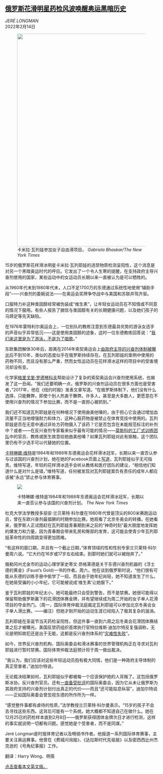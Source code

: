 <!--1644822422000-->
[俄罗斯花滑明星药检风波唤醒奥运黑暗历史](https://cn.nytimes.com/sports/20220214/olympics-valieva-doping/)
------

<address>JERÉ LONGMAN</address><time pudate="2022-02-14 02:47:17" datetime="2022-02-14 02:47:17">2022年2月14日</time><figure><img src="https://images.weserv.nl/?url=static01.nyt.com/images/2022/02/12/multimedia/12-oly-doping1/12-oly-doping1-master1050.jpg" width="1050" height="700"><figcaption>卡米拉·瓦列娃参加女子自由滑项目。 <cite>Gabriela Bhaskar/The New York Times</cite></figcaption></figure><section><p>15岁的俄罗斯花样滑冰明星卡米拉·瓦列耶娃的违禁物质检测呈阳性，这个消息是对另一个黑暗奥运时代的呼应。它发出了一个令人生寒的提醒，在支持政府主导兴奋剂使用的国家，某些运动中的女运动员长期以来一直被认为是可以牺牲的。</p><p>从1960年代末到1980年代末，人口不足1700万的东德通过系统性地使用“辅助手段”——兴奋剂的委婉说法——在奥运会奖牌争夺战中与美国和苏联并驾齐驱。</p><p>口服特力补这种类固醇经常被伪装成“维生素”，让年轻女运动员在不知情或不同意的情况下服用。有些人报告了据信与类固醇有关的长期健康问题，以及她们孩子的马蹄足等先天缺陷。</p><p>在1976年蒙特利尔奥运会上，一位别队的教练注意到东德最具优势的游泳女选手的声音似乎异常低沉——这是使用类固醇的迹象，这时一位东德教练回答说：“<a href="https://www.nytimes.com/1991/12/03/sports/olympics-coaches-concede-that-steroids-fueled-east-germany-s-success-in-swimming.html">我们来这里是为了游泳，不是为了唱歌</a>。”</p><p>东欧集团解体30年后，距离在2014年索契奥运会上<a href="https://www.nytimes.com/2016/05/13/sports/russia-doping-sochi-olympics-2014.html">由政府主导的兴奋剂体制被曝光</a>后不到10年，类似的态度似乎在俄罗斯持续存在。在瓦列耶娃的案例中使用的药物不同，而且没有那么严重，然而女性运动员在花样滑冰这样的项目中的受害境况却没有变。</p><p>化学家<a href="https://www.nytimes.com/2017/09/22/opinion/russia-olympic-doping-rodchenkov.html?_r=0">格里戈里·罗德琴科夫</a>帮助设计了复杂的索契奥运会兴奋剂使用系统，也揭发了这一丑闻。“我们还要明确一点，俄罗斯的兴奋剂运动员在很多方面也是受害者，”2017年，他在《纽约时报》发表文章写道。“在俄罗斯体制下，他们没有什么选择，只能舞弊，即使个别人热衷于舞弊。许多人，甚至是大多数人，更愿意在不使用兴奋剂的情况下参加比赛，而不是一直担心被抓到。”</p><p>我们还不知道瓦列耶娃是在何种境况下使用曲美他嗪的，由于担心它会通过增加血流量不正当地增强耐力和体力，这种心脏药物是被禁止在体育竞技中使用的。瓦列耶娃是否在无意中通过非处方药物摄入了该药？它是否包含在未能规范标注的补剂中？或者——在反兴奋剂专家看来似乎最有可能的情况——<a rel="noopener noreferrer" target="_blank" href="https://www.wsj.com/articles/kamila-valieva-eteri-tutberidze-doping-figure-skating-11644669602">莫斯科的工厂式训练团队</a>中的官员、教练或医生故意给她曲美他嗪？如果瓦列耶娃对此有抵触，这个团队里仍有不少选手可以代替她的位置。</p><p><a href="https://www.nytimes.com/1994/04/20/garden/at-dinner-with-katarina-witt-firepower-off-the-ice.html">卡特琳娜·维特</a>是1984年和1988年东德奥运会花样滑冰冠军，长期以来一直否认参与过该国的兴奋剂计划，她在她的Facebook页面上<a rel="noopener noreferrer" target="_blank" href="https://www.facebook.com/KatarinaWitt">写道</a>，瓦列耶娃似乎无可指责。维特写道，年轻的花样滑冰选手会听从教练和医疗团队的建议，“相信他们知道什么是对什么是错，”维特写道，任何被发现对瓦列耶娃案负有责任的成年人都应该被“永远”禁止参与体育赛事。</p><p><figure><img src="https://images.weserv.nl/?url=static01.nyt.com/images/2022/02/12/multimedia/12oly-doping2/12oly-doping2-master1050.jpg"></p><figcaption>卡特琳娜·维特是1984年和1988年东德奥运会花样滑冰冠军，长期以来一直否认参与该国的兴奋剂计划。 <cite>The New York Times</cite></figcaption></figure><p>杜克大学法学教授多丽安·兰贝莱特·科尔曼在1980年代曾是顶尖的800米赛跑运动员，曾在东欧兴奋剂最猖獗的时期参加比赛。她观看了北京冬奥会的转播。在她看来，俄罗斯人正试图赶在瓦列耶娃青春期到来之前的“神奇时刻”最大限度地发挥她的爆发力和力量，因为青春期会带来乳房和臀部的发育，这可能会使青少年瓦列耶娃革命性的四周跳变得更加困难。</p><p>“有这样的窗口期，并且有一个截止日期，”体育领域的性和性别专家兰贝莱特·科尔曼周六说。“它大约在16岁或17岁左右结束。到那时她们就可以被抛弃了。”</p><p>俄勒冈州尤金市的运动心理学家史蒂文·昂格莱德是关于东德兴奋剂机器的《浮士德的黄金》(Faust’s Gold)一书的作者。周六，他在谈到俄罗斯时说，“他们很有可能从东德的训练手册中偷学了一招，而且由于她年纪尚轻，她不知道发生了什么。在她易受骗的小小年纪，它可能被说成‘维生素’让她服下。”</p><p>鉴于瓦利耶娃的年纪太小，她可能最终只会受到警告，而不是禁赛。她很可能得以保留帮助俄罗斯赢下的花滑团体赛金牌，并有望继续成为周二开始的女子单人花滑项目的夺金热门。（周一，国际体育仲裁法庭裁定瓦利耶娃可以参加北京冬奥会女子单人滑比赛。——编注）但她才刚开始的运动生涯已经陷入了极其复杂的漩涡。</p><p>瓦利耶娃在圣诞节当天药检呈阳性，但这件事一直到六周之后冬奥会花滑团体赛结束之后才被曝光。美国反禁药组织首席执行官特拉维斯·迪加尔特反复强调称，无论是明知故犯还是出于无能，这都是反兴奋剂体系的“<a href="https://www.nytimes.com/2022/02/11/sports/olympics/skating-russia-doping-valieva.html">灾难性失败</a>”。</p><p>如今，世界反兴奋剂机构、国际奥委会和滑冰赛事的世界管理机构正在寻求对瓦利耶娃进行暂时禁赛。国际体育仲裁法庭预计将于周一做出裁决。</p><p>“我认为，我们应该对这些年轻运动员抱有极大同情，他们是一种政府主导体制的真正受害者，”迪加尔特说。</p><p>无论裁决结果如何，瓦利耶娃似乎都被每一个应该保护她的人背叛了。这包括俄罗斯冰协。反兴奋剂官员。还有<a href="https://www.nytimes.com/article/russian-doping-olympics-ban.html">一直备受批评</a>的国际奥委会，因为它从未让俄罗斯为其政府支持的兴奋剂计划付出真正的代价——而且“还可能姑息纵容”，迪加尔特说——正如国际奥委会曾忽视东德的所作所为一样。</p><p>“感觉整件事都有虐待的性质，”法学教授兰贝莱特·科尔曼表示。“15岁的孩子不会去寻找这些东西。这背后可能有一个系统。她大概都不知道自己在做什么。她在12月25日的药检样本直到2月8日——俄罗斯获得团体金牌次日才进行检测，这样的事实就说明一切都有问题。感觉她是个受害者，而不是同谋。”</p></section><footer><p>Jeré Longman是时报体育记者以及畅销书作者。他报道一系列国际体育赛事，主要关注奥运赛事。他曾在《费城问询报》、《达拉斯时代先驱报》以及密西西比州杰克逊的《号角纪事报》工作。</p><p>翻译：Harry Wong、明斋</p><a rel="nofollow" target="_blank" href="https://www.nytimes.com/2022/02/12/sports/olympics/olympics-valieva-doping.html">点击查看本文英文版。</a></footer>
